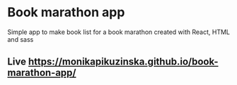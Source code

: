 # Book marathon app

Simple app to make book list for a book marathon created with React, HTML and sass

## Live https://monikapikuzinska.github.io/book-marathon-app/
